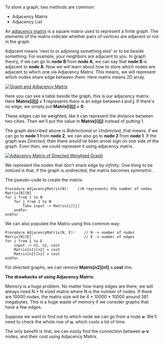 To store a graph, two methods are common:

 - Adjacency Matrix
 - Adjacency List

An [adjacency matrix](https://en.wikipedia.org/wiki/Adjacency_matrix) is a square matrix used to represent a finite graph. The elements of the matrix indicate whether pairs of vertices are adjacent or not in the graph.

Adjacent means 'next to or adjoining something else' or to be beside something. For example, your neighbors are adjacent to you. In graph theory, if we can go to **node B** from **node A**, we can say that **node B** is adjacent to **node A**. Now we will learn about how to store which nodes are adjacent to which one via Adjacency Matrix. This means, we will represent which nodes share edge between them. Here matrix means 2D array.

[![Graph and Adjacency Matrix][1]][1]

Here you can see a table beside the graph, this is our adjacency matrix. Here **Matrix[i][j] = 1** represents there is an edge between **i** and **j**. If there's no edge, we simply put **Matrix[i][j] = 0**.

These edges can be weighted, like it can represent the distance between two cities. Then we'll put the value in **Matrix[i][j]** instead of putting 1.

The graph described above is *Bidirectional* or *Undirected*, that means, if we can go to **node 1** from **node 2**, we can also go to **node 2** from **node 1**. If the graph was *Directed*, then there would've been arrow sign on one side of the graph. Even then, we could represent it using adjacency matrix.

[![Adjacency Matrix of Directed Weighted Graph][2]][2]

We represent the nodes that don't share edge by *infinity*. One thing to be noticed is that, if the graph is undirected, the matrix becomes *symmetric*.

The pseudo-code to create the matrix:

    Procedure AdjacencyMatrix(N):    //N represents the number of nodes
    Matrix[N][N]
    for i from 1 to N
        for j from 1 to N
            Take input -> Matrix[i][j]
        endfor
    endfor

We can also populate the Matrix using this common way:

    Procedure AdjacencyMatrix(N, E):    // N -> number of nodes
    Matrix[N][E]                        // E -> number of edges
    for i from 1 to E
        input -> n1, n2, cost
        Matrix[n1][n2] = cost
        Matrix[n2][n1] = cost
    endfor
For directed graphs, we can remove **Matrix[n2][n1] = cost** line.

**The drawbacks of using Adjacency Matrix:**

Memory is a huge problem. No matter how many edges are there, we will always need N * N sized matrix where N is the number of nodes. If there are 10000 nodes, the matrix size will be 4 * 10000 * 10000 around 381 megabytes. This is a huge waste of memory if we consider 
graphs that have a few edges.

Suppose we want to find out to which node we can go from a node **u**. We'll need to check the whole row of **u**, which costs a lot of time.

The only benefit is that, we can easily find the connection between **u-v** nodes, and their cost using Adjacency Matrix.

  [1]: http://i.stack.imgur.com/Oh7b1.jpg
  [2]: http://i.stack.imgur.com/MBM3s.jpg
